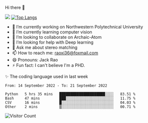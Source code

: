 Hi there 👋

![](https://github-readme-stats.vercel.app/api?username=Raohaocheng)
[![Top Langs](https://github-readme-stats.vercel.app/api/top-langs/?username=Raohaocheng&layout=compact)](https://github.com/anuraghazra/github-readme-stats)

- 🔭 I’m currently working on Northwestern Polytechnical University
- 🌱 I’m currently learning computer vision
- 👯 I’m looking to collaborate on Archaic-Atom
- 🤔 I’m looking for help with Deep learning
- 💬 Ask me about stereo matching
- 📫 How to reach me: raoxi36@foxmail.com
- 😄 Pronouns: Jack Rao
- ⚡ Fun fact: I can't believe I'm a PHD.

✨ The coding language used in last week
<!--START_SECTION:waka-->

```text
From: 14 September 2022 - To: 21 September 2022

Python   5 hrs 35 mins   █████████████████████░░░░   83.51 %
Bash     47 mins         ███░░░░░░░░░░░░░░░░░░░░░░   11.75 %
CSV      16 mins         █░░░░░░░░░░░░░░░░░░░░░░░░   04.03 %
Other    2 mins          ▒░░░░░░░░░░░░░░░░░░░░░░░░   00.71 %
```

<!--END_SECTION:waka-->

![Visitor Count](https://profile-counter.glitch.me/Raohaocheng/count.svg)
